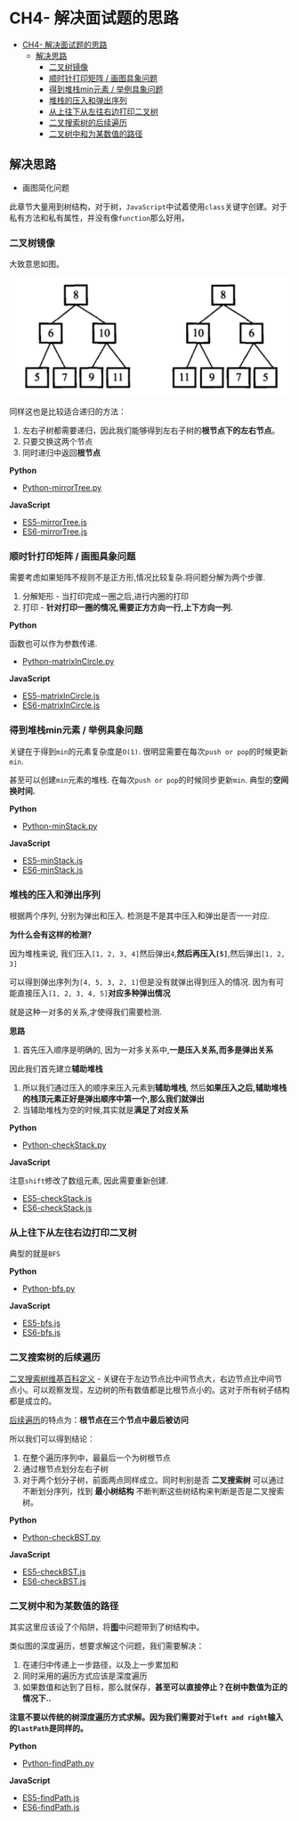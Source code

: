 # CH4- 解决面试题的思路

<!-- TOC -->

- [CH4- 解决面试题的思路](#ch4--解决面试题的思路)
  - [解决思路](#解决思路)
    - [二叉树镜像](#二叉树镜像)
    - [顺时针打印矩阵 / 画图具象问题](#顺时针打印矩阵--画图具象问题)
    - [得到堆栈min元素 / 举例具象问题](#得到堆栈min元素--举例具象问题)
    - [堆栈的压入和弹出序列](#堆栈的压入和弹出序列)
    - [从上往下从左往右边打印二叉树](#从上往下从左往右边打印二叉树)
    - [二叉搜索树的后续遍历](#二叉搜索树的后续遍历)
    - [二叉树中和为某数值的路径](#二叉树中和为某数值的路径)

<!-- /TOC -->

## 解决思路

* 画图简化问题

此章节大量用到树结构，对于树，`JavaScript`中试着使用`class`关键字创建。对于私有方法和私有属性，并没有像`function`那么好用。

### 二叉树镜像

大致意思如图。

![树的镜像](https://raw.githubusercontent.com/JiangWeixian/JS-Books/master/sword2offer/CH4-%E8%A7%A3%E5%86%B3%E9%9D%A2%E8%AF%95%E9%A2%98%E7%9B%AE%E7%9A%84%E6%80%9D%E8%B7%AF/img/%E6%A0%91%E7%9A%84%E9%95%9C%E5%83%8F.png)

同样这也是比较适合递归的方法：

1. 左右子树都需要递归，因此我们能够得到左右子树的**根节点下的左右节点**。
2. 只要交换这两个节点
3. 同时递归中返回**根节点**

**Python**

* [Python-mirrorTree.py](https://github.com/JiangWeixian/Algo/tree/master/Sword2offer/CH4-%E8%A7%A3%E9%A2%98%E6%80%9D%E8%B7%AF/Python)

**JavaScript**

* [ES5-mirrorTree.js](https://github.com/JiangWeixian/Algo/blob/master/Sword2offer/CH4-%E8%A7%A3%E9%A2%98%E6%80%9D%E8%B7%AF/ES5/mirrorTree.js)
* [ES6-mirrorTree.js](https://github.com/JiangWeixian/Algo/blob/master/Sword2offer/CH4-%E8%A7%A3%E9%A2%98%E6%80%9D%E8%B7%AF/ES6/mirrorTree.js)

### 顺时针打印矩阵 / 画图具象问题

需要考虑如果矩阵不规则不是正方形,情况比较复杂.将问题分解为两个步骤.

1. 分解矩形 - 当打印完成一圈之后,进行内圈的打印
2. 打印 - **针对打印一圈的情况,需要正方方向一行,上下方向一列.**

**Python**

函数也可以作为参数传递.

* [Python-matrixInCircle.py](https://github.com/JiangWeixian/Algo/blob/master/Sword2offer/CH4-%E8%A7%A3%E9%A2%98%E6%80%9D%E8%B7%AF/Python/matrixInCircle.py)

**JavaScript**

* [ES5-matrixInCircle.js](https://github.com/JiangWeixian/Algo/blob/master/Sword2offer/CH4-%E8%A7%A3%E9%A2%98%E6%80%9D%E8%B7%AF/ES5/matrixInCicle.js)
* [ES6-matrixInCircle.js](https://github.com/JiangWeixian/Algo/blob/master/Sword2offer/CH4-%E8%A7%A3%E9%A2%98%E6%80%9D%E8%B7%AF/ES6/matrixInCicle.js)

### 得到堆栈min元素 / 举例具象问题

关键在于得到`min`的元素复杂度是`O(1)`. 很明显需要在每次`push or pop`的时候更新`min`.

甚至可以创建`min`元素的堆栈. 在每次`push or pop`的时候同步更新`min`. 典型的**空间换时间.**

**Python**

* [Python-minStack.py](https://github.com/JiangWeixian/Algo/blob/master/Sword2offer/CH4-%E8%A7%A3%E9%A2%98%E6%80%9D%E8%B7%AF/Python/minStack.py)

**JavaScript**

* [ES5-minStack.js](https://github.com/JiangWeixian/Algo/blob/master/Sword2offer/CH4-%E8%A7%A3%E9%A2%98%E6%80%9D%E8%B7%AF/ES6/minStack.js)
* [ES6-minStack.js](https://github.com/JiangWeixian/Algo/blob/master/Sword2offer/CH4-%E8%A7%A3%E9%A2%98%E6%80%9D%E8%B7%AF/ES6/minStack.js)

### 堆栈的压入和弹出序列

根据两个序列, 分别为弹出和压入. 检测是不是其中压入和弹出是否一一对应.

**为什么会有这样的检测?**

因为堆栈来说, 我们压入`[1, 2, 3, 4]`然后弹出`4`,**然后再压入`[5]`**,然后弹出`[1, 2, 3]`

可以得到弹出序列为`[4, 5, 3, 2, 1]`但是没有就弹出得到压入的情况. 因为有可能直接压入`[1, 2, 3, 4, 5]`**对应多种弹出情况**

就是这种一对多的关系,才使得我们需要检测.

**思路**

1. 首先压入顺序是明确的, 因为一对多关系中,**一是压入关系,而多是弹出关系**

因此我们首先建立**辅助堆栈**

1. 所以我们通过压入的顺序来压入元素到**辅助堆栈**, 然后**如果压入之后,辅助堆栈的栈顶元素正好是弹出顺序中第一个,那么我们就弹出**
2. 当辅助堆栈为空的时候,其实就是**满足了对应关系**

**Python**

* [Python-checkStack.py](https://github.com/JiangWeixian/Algo/blob/master/Sword2offer/CH4-%E8%A7%A3%E9%A2%98%E6%80%9D%E8%B7%AF/Python/checkStack.py)

**JavaScript**

注意`shift`修改了数组元素, 因此需要重新创建.

* [ES5-checkStack.js](https://github.com/JiangWeixian/Algo/blob/master/Sword2offer/CH4-%E8%A7%A3%E9%A2%98%E6%80%9D%E8%B7%AF/ES5/checkStack.js)
* [ES6-checkStack.js](https://github.com/JiangWeixian/Algo/blob/master/Sword2offer/CH4-%E8%A7%A3%E9%A2%98%E6%80%9D%E8%B7%AF/ES6/checkStack.js)

### 从上往下从左往右边打印二叉树

典型的就是`BFS`

**Python**

* [Python-bfs.py](https://github.com/JiangWeixian/Algo/blob/master/Sword2offer/CH4-%E8%A7%A3%E9%A2%98%E6%80%9D%E8%B7%AF/Python/bfs.py)

**JavaScript**

* [ES5-bfs.js](https://github.com/JiangWeixian/Algo/blob/master/Sword2offer/CH4-%E8%A7%A3%E9%A2%98%E6%80%9D%E8%B7%AF/ES5/bfs.js)
* [ES6-bfs.js](https://github.com/JiangWeixian/Algo/blob/master/Sword2offer/CH4-%E8%A7%A3%E9%A2%98%E6%80%9D%E8%B7%AF/ES6/bfs.js)

### 二叉搜索树的后续遍历

[二叉搜索树维基百科定义](https://zh.wikipedia.org/wiki/%E4%BA%8C%E5%85%83%E6%90%9C%E5%B0%8B%E6%A8%B9) - 关键在于左边节点比中间节点大，右边节点比中间节点小。可以观察发现，左边树的所有数值都是比根节点小的。这对于所有树子结构都是成立的。

[后续遍历](https://zh.wikipedia.org/wiki/%E4%BA%8C%E5%8F%89%E6%A0%91#%E5%89%8D(%E5%85%88)%E5%BA%8F%E3%80%81%E4%B8%AD%E5%BA%8F%E3%80%81%E5%BE%8C%E5%BA%8F%E9%81%8D%E6%AD%B7)的特点为：**根节点在三个节点中最后被访问**

所以我们可以得到结论：

1. 在整个遍历序列中，最最后一个为树根节点
2. 通过根节点划分左右子树
3. 对于两个划分子树，前面两点同样成立。同时判别是否 **二叉搜索树** 可以通过不断划分序列，找到 **最小树结构** 不断判断这些树结构来判断是否是二叉搜索树。

**Python**

* [Python-checkBST.py](https://github.com/JiangWeixian/Algo/blob/master/Sword2offer/CH4-%E8%A7%A3%E9%A2%98%E6%80%9D%E8%B7%AF/Python/checkBST.py)

**JavaScript**

* [ES5-checkBST.js](https://github.com/JiangWeixian/Algo/blob/master/Sword2offer/CH4-%E8%A7%A3%E9%A2%98%E6%80%9D%E8%B7%AF/ES5/checkBST.js)
* [ES6-checkBST.js](https://github.com/JiangWeixian/Algo/blob/master/Sword2offer/CH4-%E8%A7%A3%E9%A2%98%E6%80%9D%E8%B7%AF/ES6/checkBST.js)

### 二叉树中和为某数值的路径

其实这里应该设了个陷阱，将[**图**](https://github.com/JiangWeixian/JS-Books/blob/master/JS%E6%95%B0%E6%8D%AE%E7%BB%93%E6%9E%84%E4%B8%8E%E7%AE%97%E6%B3%95/%E5%9B%BE/%E5%9B%BE.md)中问题带到了树结构中。

类似图的深度遍历，想要求解这个问题，我们需要解决：

1. 在递归中传递上一步路径，以及上一步累加和
2. 同时采用的遍历方式应该是深度遍历
3. 如果数值和达到了目标，那么就保存，**甚至可以直接停止？在树中数值为正的情况下..**

**注意不要以传统的树深度遍历方式求解。因为我们需要对于`left and right`输入的`lastPath`是同样的。**

**Python**

* [Python-findPath.py](https://github.com/JiangWeixian/Algo/blob/master/Sword2offer/CH4-%E8%A7%A3%E9%A2%98%E6%80%9D%E8%B7%AF/Python/findPath.py)

**JavaScript**

* [ES5-findPath.js](https://github.com/JiangWeixian/Algo/blob/master/Sword2offer/CH4-%E8%A7%A3%E9%A2%98%E6%80%9D%E8%B7%AF/ES5/findPath.js)
* [ES6-findPath.js](https://github.com/JiangWeixian/Algo/blob/master/Sword2offer/CH4-%E8%A7%A3%E9%A2%98%E6%80%9D%E8%B7%AF/ES6/findPath.js)
